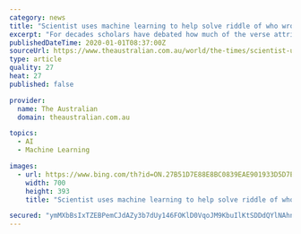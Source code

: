 ```yaml
---
category: news
title: "Scientist uses machine learning to help solve riddle of who wrote Shakespeare’s play Henry VIII"
excerpt: "For decades scholars have debated how much of the verse ­attributed to Shakespeare was really his. Now “machine learning”, a branch of artificial intelligence, is settling the matter. Scientists have begun by analysing Henry VIII, which was written late in the Bard’s career. For centuries he was assumed to be the sole author. In 1850 ..."
publishedDateTime: 2020-01-01T08:37:00Z
sourceUrl: https://www.theaustralian.com.au/world/the-times/scientist-uses-machine-learning-to-help-solve-riddle-of-who-wrote-shakespeares-play-henry-viii/news-story/cf605be0bf5a44f2003fe710307a1b4b
type: article
quality: 27
heat: 27
published: false

provider:
  name: The Australian
  domain: theaustralian.com.au

topics:
  - AI
  - Machine Learning

images:
  - url: https://www.bing.com/th?id=ON.27B51D7E88E8BC0839EAE901933D5D7E
    width: 700
    height: 393
    title: "Scientist uses machine learning to help solve riddle of who wrote Shakespeare’s play Henry VIII"

secured: "ymMXbBsIxTZEBPemCJdAZy3b7dUy146FOKlD0VqoJM9KbuIlKtSDDdQYlNAhnSvAKI+8V72j1ewrT3QD861mVRhuy2VhZcXgbudMlkxBsfLo8jg3tbkJqPJ8M9euLuR925poBmUbv4PyEEaguuXqunLWIWQ4zsx2qIIx5qMnchkvEygM+9m0OlndAv64FvRBKSBsUM0yD8sGmYXDhF+B87qp4WhqsenwMOTPyPvMD8H26ABsxd9iUQjgaKyRPB1rY+R6d6HfR43Vx9iMyxDGCg==;MzCQunIxN/vjk2ptuAYHmQ=="
---
```


